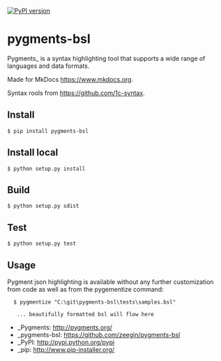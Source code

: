 [![PyPI version](https://badge.fury.io/py/pygments-bsl.svg)](https://badge.fury.io/py/pygments-bsl)

pygments-bsl
=============

Pygments_ is a syntax highlighting tool that supports a wide range of
languages and data formats.

Made for MkDocs https://www.mkdocs.org.

Syntax rools from https://github.com/1c-syntax.

Install
--------

```
$ pip install pygments-bsl
```

Install local
--------
```
$ python setup.py install
```


Build
------

```
$ python setup.py sdist
```

Test
------

```
$ python setup.py test
```

Usage
-------

Pygment json highlighting is available without any further customization from code as well
as from the pygementize command:

```
  $ pygmentize "C:\git\pygments-bsl\tests\samples.bsl"

   ... beautifully formatted bsl will flow here
```

- _Pygments: http://pygments.org/
- _pygments-bsl: https://github.com/zeegin/pygments-bsl
- _PyPI: http://pypi.python.org/pypi
- _pip: http://www.pip-installer.org/